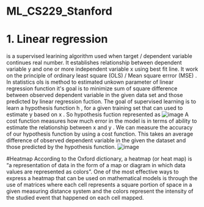 # ML_CS229_Stanford
# 1. Linear regression 
is a supervised learining algorithm used when target / dependent variable continues real number. It establishes relationship between dependent variable  y  and one or more independent variable  x  using best fit line.
 It work on the principle of ordinary least square  (OLS)  / Mean square errror  (MSE) . In statistics ols is method to estimated unkown parameter of linear regression function
 it's goal is to minimize sum of square difference between observed dependent variable in the given data set and those predicted by linear regression fuction.
 The goal of supervised learning is to learn a hypothesis function  h , for a given training set that can used to estimate  y  based on  x . So hypothesis fuction represented as
![image](https://user-images.githubusercontent.com/43907156/164890656-f473a40b-f0c4-4830-a969-a214b0b81ed8.png)
A cost function measures how much error in the model is in terms of ability to estimate the relationship between  x  and  y . We can measure the accuracy of our hypothesis function by using a cost function. This takes an average difference of observed dependent variable in the given the dataset and those predicted by the hypothesis function.
![image](https://user-images.githubusercontent.com/43907156/164891030-09b94e5d-2d33-433d-bacf-85c006255afe.png)

#Heatmap
According to the Oxford dictionary, a heatmap (or heat map) is “a representation of data in the form of a map or diagram in which data values are represented as colors”. One of the most effective ways to express a heatmap that can be used on mathematical models is through the use of matrices where each cell represents a square portion of space in a given measuring distance system and the colors represent the intensity of the studied event that happened on each cell mapped.




